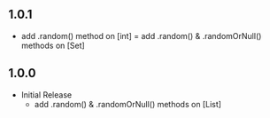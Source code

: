 ## 1.0.1

- add .random() method on [int]
= add .random() & .randomOrNull() methods on [Set]


## 1.0.0

- Initial Release
    - add .random() & .randomOrNull() methods on [List]
